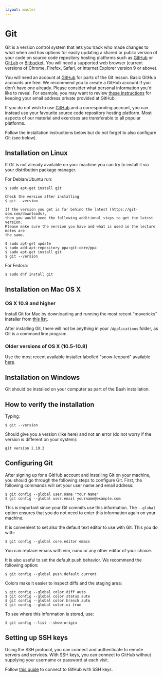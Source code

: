 ```yaml
---
layout: master
---
```


# Git

Git is a version control system that lets you track who made changes to what
when and has options for easily updating a shared or public version of your
code on source code repository hosting platforms such as
[GitHub](https://github.com) or [GitLab](https://gitlab.com) or
[Bitbucket](https://bitbucket.org/). You will need a supported web browser
(current versions of Chrome, Firefox, Safari, or Internet Explorer version 9 or
above).

You will need an account at [GitHub](https://github.com) for parts of the Git
lesson. Basic GitHub accounts are free. We recommend you to create a GitHub
account if you don't have one already. Please consider what personal
information you'd like to reveal. For example, you may want to review [these
instructions](https://help.github.com/articles/keeping-your-email-address-private/)
for keeping your email address private provided at GitHub.

If you do not wish to use [GitHub](https://github.com) and a corresponding
account, you can instead use your favourite source code repository hosting
platform. Most aspects of our material and exercises are transferable to all
popular platforms.

Follow the installation instructions below but do not forget to also configure Git (see below).


## Installation on Linux

If Git is not already available on your machine you can try to install it via
your distribution package manager. 

For Debian/Ubuntu run:

```shell
$ sudo apt-get install git

Check the version after installing
$ git --version

If the version you get is far behind the latest (https://git-scm.com/downloads), 
then you would need the following additional steps to get the latest version.
Please make sure the version you have and what is used in the lecture notes are
the same.

$ sudo apt-get update
$ sudo add-apt-repository ppa:git-core/ppa
$ sudo apt-get install git
$ git --version
```


For Fedora:

```shell
$ sudo dnf install git
```


## Installation on Mac OS X

### OS X 10.9 and higher

Install Git for Mac by downloading and running the most recent "mavericks"
installer from
[this list](http://sourceforge.net/projects/git-osx-installer/files/).

After installing Git, there will not be anything in your `/Applications`
folder, as Git is a command line program.


### Older versions of OS X (10.5-10.8)

Use the most recent available installer labelled "snow-leopard" available
[here](http://sourceforge.net/projects/git-osx-installer/files/).


## Installation on Windows

Git should be installed on your computer as part of the Bash installation.


## How to verify the installation

Typing:

```shell
$ git --version
```

Should give you a version (like here) and not an error (do not worry if the
version is different on your system):

```shell
git version 2.10.2
```


## Configuring Git

After signing up for a GitHub account
and installing Git on your machine,
you should go through the following steps to configure Git.
First, the following commands will set your user name and email address:

```shell
$ git config --global user.name "Your Name"
$ git config --global user.email yourname@example.com
```

This is important since your Git commits use this information.
The `--global` option ensures that you do not need to enter this information again on your machine.

It is convenient to set also the default text editor to use with Git. This you
do with:
```shell
$ git config --global core.editor emacs
```
You can replace emacs with vim, nano or any other editor of your choice.

It is also useful to set the default push behavior.
We recommend the following option:
```shell
$ git config --global push.default current
```

Colors make it easier to inspect diffs and the staging area:
```shell
$ git config --global color.diff auto
$ git config --global color.status auto
$ git config --global color.branch auto
$ git config --global color.ui true
```

To see where this information is stored, use:
```shell
$ git config --list --show-origin
```


## Setting up SSH keys

Using the SSH protocol, you can connect and authenticate to remote servers and
services. With SSH keys, you can connect to GitHub without supplying your
username or password at each visit.

Follow [this guide](https://help.github.com/articles/connecting-to-github-with-ssh/) to connect
to GitHub with SSH keys.
